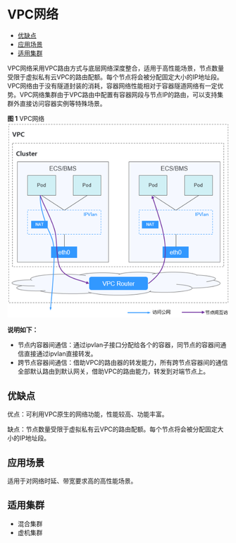 # VPC网络<a name="cce_01_0283"></a>

-   [优缺点](#section207316301745)
-   [应用场景](#section474217381446)
-   [适用集群](#section10441454192410)

VPC网络采用VPC路由方式与底层网络深度整合，适用于高性能场景，节点数量受限于虚拟私有云VPC的路由配额。每个节点将会被分配固定大小的IP地址段。VPC网络由于没有隧道封装的消耗，容器网络性能相对于容器隧道网络有一定优势。VPC网络集群由于VPC路由中配置有容器网段与节点IP的路由，可以支持集群外直接访问容器实例等特殊场景。

**图 1**  VPC网络<a name="zh-cn_topic_0146398798_fig105374614243"></a>  
![](figures/VPC网络.png "VPC网络")

**说明如下：**

-   节点内容器间通信：通过ipvlan子接口分配给各个的容器，同节点的容器间通信直接通过ipvlan直接转发。
-   跨节点容器间通信：借助VPC的路由器的转发能力，所有跨节点容器间的通信全部默认路由到默认网关，借助VPC的路由能力，转发到对端节点上。

## 优缺点<a name="section207316301745"></a>

优点：可利用VPC原生的网络功能，性能较高、功能丰富。

缺点：节点数量受限于虚拟私有云VPC的路由配额。每个节点将会被分配固定大小的IP地址段。

## 应用场景<a name="section474217381446"></a>

适用于对网络时延、带宽要求高的高性能场景。

## 适用集群<a name="section10441454192410"></a>

-   混合集群
-   虚机集群

